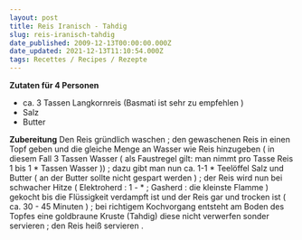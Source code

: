 ```yaml
---
layout: post
title: Reis Iranisch - Tahdig
slug: reis-iranisch-tahdig
date_published: 2009-12-13T00:00:00.000Z
date_updated: 2021-12-13T11:10:54.000Z
tags: Recettes / Recipes / Rezepte
---
```


**Zutaten für 4 Personen**
- ca. 3 Tassen Langkornreis (Basmati ist sehr zu empfehlen )
- Salz
- Butter

**Zubereitung**
Den Reis gründlich waschen ; den gewaschenen Reis in einen Topf geben und die gleiche Menge an Wasser wie Reis hinzugeben ( in diesem Fall 3 Tassen Wasser ( als Faustregel gilt: man nimmt pro Tasse Reis 1 bis 1 * Tassen Wasser )) ; dazu gibt man nun ca. 1-1 * Teelöffel Salz und Butter ( an der Butter sollte nicht gespart werden ) ; der Reis wird nun bei schwacher Hitze ( Elektroherd : 1 - * ; Gasherd : die kleinste Flamme ) gekocht bis die Flüssigkeit verdampft ist und der Reis gar und trocken ist ( ca. 30 - 45 Minuten ) ; bei richtigem Kochvorgang entsteht am Boden des Topfes eine goldbraune Kruste (Tahdig) diese nicht verwerfen sonder servieren ; den Reis heiß servieren .
